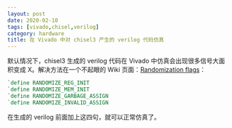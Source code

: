 ```yaml
---
layout: post
date: 2020-02-10
tags: [vivado,chisel,verilog]
category: hardware
title: 在 Vivado 中对 chisel3 产生的 verilog 代码仿真
---
```


默认情况下，chisel3 生成的 verilog 代码在 Vivado 中仿真会出现很多信号大面积变成 X。解决方法在一个不起眼的 Wiki 页面：[Randomization flags](https://github.com/freechipsproject/chisel3/wiki/Randomization-flags)：

```verilog
`define RANDOMIZE_REG_INIT
`define RANDOMIZE_MEM_INIT
`define RANDOMIZE_GARBAGE_ASSIGN
`define RANDOMIZE_INVALID_ASSIGN
```

在生成的 verilog 前面加上这四句，就可以正常仿真了。